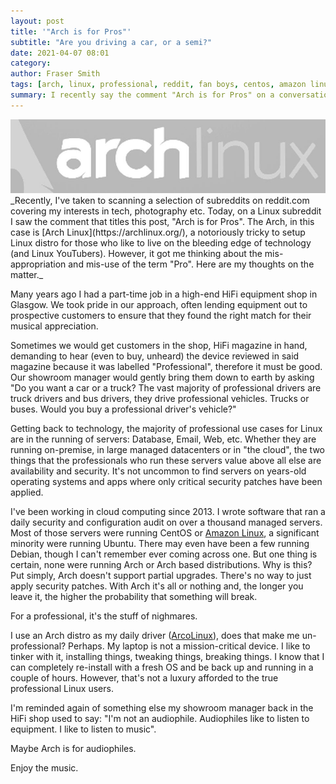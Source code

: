 ```yaml
---
layout: post
title: '"Arch is for Pros"'
subtitle: "Are you driving a car, or a semi?"
date: 2021-04-07 08:01
category:
author: Fraser Smith
tags: [arch, linux, professional, reddit, fan boys, centos, amazon linux, aws, cloud, ArcoLinux]
summary: I recently say the comment "Arch is for Pros" on a conversation on one of the Linux sub-reddits and thought it couldn't be further from the truth. Here's why.
---
```

<img src="/img/arch.jpg" alt="Arch Linux Logo" />
_Recently, I've taken to scanning a selection of subreddits on reddit.com covering my interests in tech, photography etc. Today, on a Linux subreddit I saw the comment that titles this post, "Arch is for Pros". The Arch, in this case is [Arch Linux](https://archlinux.org/), a notoriously tricky to setup Linux distro for those who like to live on the bleeding edge of technology (and Linux YouTubers). However, it got me thinking about the mis-appropriation and mis-use of the term "Pro". Here are my thoughts on the matter._
<!--more-->

Many years ago I had a part-time job in a high-end HiFi equipment shop in Glasgow. We took pride in our approach, often lending equipment out to prospective customers to ensure that they found the right match for their musical appreciation.

Sometimes we would get customers in the shop, HiFi magazine in hand, demanding to hear (even to buy, unheard) the device reviewed in said magazine because it was labelled "Professional", therefore it must be good. Our showroom manager would gently bring them down to earth by asking "Do you want a car or a truck? The vast majority of professional drivers are truck drivers and bus drivers, they drive professional vehicles. Trucks or buses. Would you buy a professional driver's vehicle?"

Getting back to technology, the majority of professional use cases for Linux are in the running of servers: Database, Email, Web, etc. Whether they are running on-premise, in large managed datacenters or in "the cloud", the two things that the professionals who run these servers value above all else are availability and security. It's not uncommon to find servers on years-old operating systems and apps where only critical security patches have been applied.

I've been working in cloud computing since 2013. I wrote software that ran a daily security and configuration audit on over a thousand managed servers. Most of those servers were running CentOS or [Amazon Linux](https://aws.amazon.com/amazon-linux-2/), a significant minority were running Ubuntu. There may even have been a few running Debian, though I can't remember ever coming across one. But one thing is certain, none were running Arch or Arch based distributions. Why is this? Put simply, Arch doesn't support partial upgrades. There's no way to just apply security patches. With Arch it's all or nothing and, the longer you leave it, the higher the probability that something will break.

For a professional, it's the stuff of nighmares.

I use an Arch distro as my daily driver ([ArcoLinux](https://arcolinux.info)), does that make me un-professional? Perhaps. My laptop is not a mission-critical device. I like to tinker with it, installing things, tweaking things, breaking things. I know that I can completely re-install with a fresh OS and be back up and running in a couple of hours. However, that's not a luxury afforded to the true professional Linux users.

I'm reminded again of something else my showroom manager back in the HiFi shop used to say: "I'm not an audiophile. Audiophiles like to listen to equipment. I like to listen to music".

Maybe Arch is for audiophiles.

Enjoy the music.

